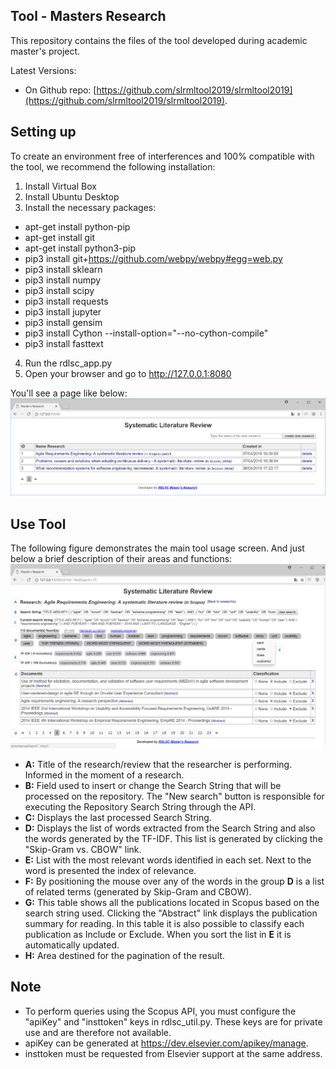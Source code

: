 Tool - Masters Research
-----
This repository contains the files of the tool developed during academic master's project.

Latest Versions:

- On Github repo: [https://github.com/slrmltool2019/slrmltool2019](https://github.com/slrmltool2019/slrmltool2019).


Setting up
-----

To create an environment free of interferences and 100% compatible with the tool, we recommend the following installation:
1. Install Virtual Box 
2. Install Ubuntu Desktop
3. Install the necessary packages:
+ apt-get install python-pip
+ apt-get install git
+ apt-get install python3-pip
+ pip3 install git+https://github.com/webpy/webpy#egg=web.py
+ pip3 install sklearn
+ pip3 install numpy
+ pip3 install scipy
+ pip3 install requests
+ pip3 install jupyter
+ pip3 install gensim
+	pip3 install Cython --install-option="--no-cython-compile"
+	pip3 install fasttext
4. Run the rdlsc_app.py 
5. Open your browser and go to http://127.0.0.1:8080

You'll see a page like below:
  ![](https://github.com/leocairos/MastersResearch/blob/master/screenshots/tool_index.png?raw=yes)
    
Use Tool
-----

The following figure demonstrates the main tool usage screen. And just below a brief description of their areas and functions:
![](https://github.com/leocairos/MastersResearch/blob/master/screenshots/tool_slr_detail.png?raw=yes)
+ **A:** Title of the research/review that the researcher is performing. Informed in the moment of a research.
+ **B:** Field used to insert or change the Search String that will be processed on the repository. The "New search" button is responsible for executing the Repository Search String through the API.
+ **C:** Displays the last processed Search String.
+ **D:** Displays the list of words extracted from the Search String and also the words generated by the TF-IDF. This list is generated by clicking the "Skip-Gram vs. CBOW" link.
+ **E:** List with the most relevant words identified in each set. Next to the word is presented the index of relevance.
+ **F:** By positioning the mouse over any of the words in the group **D** is a list of related terms (generated by Skip-Gram and CBOW).
+ **G:** This table shows all the publications located in Scopus based on the search string used. Clicking the "Abstract" link displays the publication summary for reading. In this table it is also possible to classify each publication as Include or Exclude. When you sort the list in **E** it is automatically updated.
+ **H:** Area destined for the pagination of the result.

Note
----
+ To perform queries using the Scopus API, you must configure the "apiKey" and "insttoken" keys in rdlsc_util.py. These keys are for private use and are therefore not available.
+ apiKey can be generated at https://dev.elsevier.com/apikey/manage.
+ insttoken must be requested from Elsevier support at the same address.
